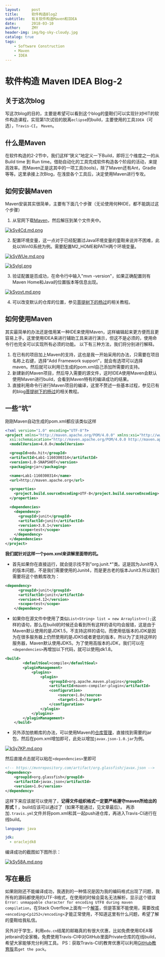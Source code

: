 ```yaml
---
layout:     post
title:      软件构造Blog2
subtitle:   有关软件构造Maven和IDEA
date:       2018-03-10
author:     ZMY
header-img: img/bg-sky-cloudy.jpg
catalog: true
tags:
    - Software Construction
    - Maven
    - IDEA
---
```

# 软件构造 Maven IDEA Blog-2

## 关于这次blog
写这次blog的目的，主要是希望可以看到这个blog的童鞋们可以实现针对HIT的软件构造课程，实现第1次试验的脱离`eclipse`的build，主要使用的工具`IDEA`（可选），`Travis-CI`， `Maven`。
## 什么是Maven
在软件构造的2-2节中，我们这样“狭义”地定义一下Build，即将三个维度之一的从Build time 到 Run time。借助自动化的工具完成软件构造各个阶段的活动，来提高效率。而Maven正是这其中的一项工具(tools)，除了Maven还有Ant，Gradle等等。这里承接上次Blog，在浅尝各个工具后，决定使用Maven进行专攻。

## 如何安装Maven
Maven安装其实很简单，主要有下面几个步骤（无论使用何种IDE，都不能跳过这个步骤）

1. 从官网下载[Maven](http://maven.apache.org/download.cgi)，然后解压到某个文件夹中。
<!-- ![下载Maven](/img/3.9.1.png) -->

[![kSy4Cd.md.png](https://s2.ax1x.com/2019/01/16/kSy4Cd.md.png)](https://imgchr.com/i/kSy4Cd)

2. 配置环境变量，这一点对于已经配置过Java环境变量的童鞋来说并不困难，此处以Win10系统为例。需要配置M2_HOME和PATH两个环境变量。
<!-- ![M2_HOME](../img/3.9.2.png) -->
[![kSyWUe.md.png](https://s2.ax1x.com/2019/01/16/kSyWUe.md.png)](https://imgchr.com/i/kSyWUe)
<!-- ![PATH](../img/3.9.3.png) -->
[![kSyIgI.png](https://s2.ax1x.com/2019/01/16/kSyIgI.png)](https://imgchr.com/i/kSyIgI)

3. 验证配置是否成功，在命令行中输入"mvn -version"，如果正确配置则有Maven Home和Java的位置版本等信息出现。
<!-- ![mvn -version](../img/3.10.1.png) -->
[![kSyovt.md.png](https://s2.ax1x.com/2019/01/16/kSyovt.md.png)](https://imgchr.com/i/kSyovt)

4. 可以改变默认的仓库的位置，参见[菩提树下的杨过](https://www.cnblogs.com/yjmyzz/p/3495762.html)的相关教程。 

## 如何使用Maven
其实最简单的办法还是借用某一种IDE来使用Maven，这样编辑起来更方便而且更容易上手。这里使用IDEA来进行辅助工具来进行演示，但这不是必须的，使用命令行也完全可以实现所有必须的功能。
以下有三种方法，我们将分别进行解释。
1. 在已有的项目加上Maven的支持，这也是我一开始采用的办法，只需要在项目名称上右键，选择“Add Framework support"，就会有选项可以选择maven。然后就可以利用已生成的pom.xml自己添加所需要的支持。
2. 新建新的Maven项目，然后导入需要的源文件，这时IDEA使用Maven会默认使用Maven进行build，会看到Maven特有的编译成功的结果。
3. 直接利用命令行进行Maven项目的编译，这里不赘述一些基本过程，参见已有的blog[菩提树下的杨过](https://www.cnblogs.com/yjmyzz/p/3495762.html)的相关教程。 

## 一些“坑”
刚刚Maven自动生成的pom.xml都应该类似这样
```xml
<?xml version="1.0" encoding="UTF-8"?>
<project xmlns="http://maven.apache.org/POM/4.0.0" xmlns:xsi="http://www.w3.org/2001/XMLSchema-instance"
  xsi:schemaLocation="http://maven.apache.org/POM/4.0.0 http://maven.apache.org/xsd/maven-4.0.0.xsd">
  <modelVersion>4.0.0</modelVersion>

  <groupId>edu.hit</groupId>
  <artifactId>Lab1-1160300314</artifactId>
  <version>1.0-SNAPSHOT</version>
  <packaging>jar</packaging>

  <name>Lab1-1160300314</name>
  <url>http://maven.apache.org</url>

  <properties>
    <project.build.sourceEncoding>UTF-8</project.build.sourceEncoding>
  </properties>

  <dependencies>
    <dependency>
      <groupId>junit</groupId>
      <artifactId>junit</artifactId>
      <version>3.8.1</version>
      <scope>test</scope>
    </dependency>
  </dependencies>
</project>
```
**我们就针对这样一个pom.xml来讲解里面带的坑。**

 - 首先如果你在直接运行，就会提示找不到"org.junit.*"类。这是因为Junit导入的版本问题，不是我们需要使用的Junit4，而是更古老的版本Junit3.所以我们需要将这个依赖库改为：
```xml
<dependency>
      <groupId>junit</groupId>
      <artifactId>junit</artifactId>
      <version>4.12</version>
      <scope>test</scope>
    </dependency>
```
- 如果你在源文件中使用了类似`List<String> list = new Arraylist<>();`这样的语句，那么在build的时候还会看到所有这样的语句均会报错，这是由于Maven默认使用的是JDK1.5，不支持这样的语句。而使用低版本的JDK是因为在很多服务器上仍然使用的是JDK5或者更低的版本，所以为了支持这样的服务器，Maven默认使用JDK5。为了使用高版本的JDK，我们可以在`<dependencies>`再增加以下代码，就可以使用jdk1.8。
```xml
<build>
        <defaultGoal>compile</defaultGoal>
        <pluginManagement>
            <plugins>
                <plugin>
                    <groupId>org.apache.maven.plugins</groupId>
                    <artifactId>maven-compiler-plugin</artifactId>
                    <configuration>
                        <source>1.8</source>
                        <target>1.8</target>
                    </configuration>
                </plugin>
            </plugins>
        </pluginManagement>
    </build>
```
- 另外添加依赖库的办法，可以使用Maven的[仓库管理](http://mvnrepository.com/)，直接找到需要的jar包，然后在pom.xml增加即可，此处以增加`javax.json-1.0.jar`为例。

<!-- ![javax.json-1.0.jar](../img/3.10.2.png) -->
[![kSy7KP.md.png](https://s2.ax1x.com/2019/01/16/kSy7KP.md.png)](https://imgchr.com/i/kSy7KP)

然后直接点击就可以粘在`<dependencies>`里即可
```xml
<!-- https://mvnrepository.com/artifact/org.glassfish/javax.json -->
<dependency>
    <groupId>org.glassfish</groupId>
    <artifactId>javax.json</artifactId>
    <version>1.0</version>
</dependency>
```
这样下来应该就可以使用了，**记得文件组织格式一定要严格遵守maven所给出的形式！**，build应该可以通过了（如果不能通过，见文章最后）。
再添加`.travis.yml`文件并将pom.xml和其一起push进仓库，再进入Travis-CI进行在线build。
```yml
language: java

jdk:
  - oraclejdk8
```
编译成功的截图如下图所示：
<!-- ![build-success](../img/3.7.2.png) -->
[![kSy58A.md.png](https://s2.ax1x.com/2019/01/16/kSy58A.md.png)](https://imgchr.com/i/kSy58A)


## 写在最后
如果刚刚还不能编译成功，我遇到的一种情况是因为我的编码格式出现了问题，我所有的源码都使用的UTF-8格式，在使用的时候会莫名无法解析，显示这个错误`Error: unmappable character for encoding UTF8 during maven compilation`，在Stack Overflow上面有一个[解答](https://stackoverflow.com/questions/8978013/error-unmappable-character-for-encoding-utf8-during-maven-compilation)，但是答案不能使用，需要改成`<encoding>Cp1252</encoding>`才能正常使用，不知道这里有什么问题，希望了解的童鞋给我私信。

另外对于学生，利用`edu.cn`结尾的邮箱真的有很大优惠，比如免费使用IDEA等jetbrain的全家桶，免费使用Travis-CI中对GitHub里面Private仓库的在线build，希望大家能够充分利用工具。
PS：获取Travis-CI的教育优惠可以利用[GitHub教育版](https://education.github.com/)去`get the pack`。